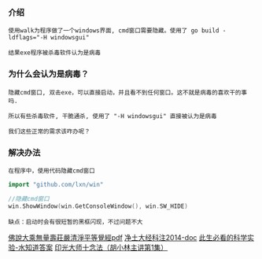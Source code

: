 ### 介绍

    使用walk为程序做了一个windows界面, cmd窗口需要隐藏。使用了 go build -ldflags="-H windowsgui"

    结果exe程序被杀毒软件认为是病毒

### 为什么会认为是病毒？

    隐藏cmd窗口, 双击exe，可以直接启动，并且看不到任何窗口。这不就是病毒的喜欢干的事吗.

    所以有些杀毒软件, 干脆通杀, 使用了 "-H windowsgui" 直接被认为是病毒

    我们这些正常的需求该咋办呢？

### 解决办法

    在程序中，使用代码隐藏cmd窗口


```go
import "github.com/lxn/win"

//隐藏cmd窗口
win.ShowWindow(win.GetConsoleWindow(), win.SW_HIDE)
```

    缺点：启动时会有很短暂的黑框闪现，不过问题不大


[佛說大乘無量壽莊嚴清淨平等覺經pdf](http://www.sxjy360.top/page-download/)
[净土大经科注2014-doc](http://www.sxjy360.top/page-download/)
[此生必看的科学实验-水知道答案](http://www.sxjy360.top/page-download/)
[印光大师十念法（胡小林主讲第1集）](http://www.sxjy360.top/page-download/)